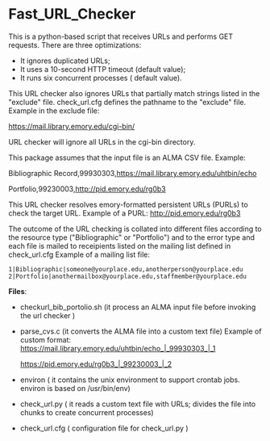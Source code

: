 # Fast_URL_Checker

This is a python-based script that receives URLs and performs GET requests.
There are three optimizations:
   - It ignores duplicated URLs;
   - It uses a 10-second HTTP timeout (default value);
   - It runs six concurrent processes ( default value).
 
 This URL checker also ignores URLs that partially match
 strings listed in the "exclude" file. check_url.cfg defines the pathname 
 to the "exclude" file. Example in the exclude file:
 
  https://mail.library.emory.edu/cgi-bin/
  
  URL checker will ignore all URLs in the cgi-bin directory.
  
 
 This package assumes that the input file is an ALMA CSV file.
  Example:
  
  Bibliographic Record,99930303,https://mail.library.emory.edu/uhtbin/echo 
  
  Portfolio,99230003,http://pid.emory.edu/rg0b3
  
  This URL checker resolves emory-formatted persistent URLs (PURLs) to check
  the target URL. Example of a PURL: http://pid.emory.edu/rg0b3 
  
  The outcome of the URL checking is collated into different files according to
  the resource type ("Bibliographic" or "Portfolio") and to the error type and each file
  is mailed to receipients listed on the mailing list defined in check_url.cfg 
  Example of a mailing list file:
  
    1|Bibliographic|someone@yourplace.edu,anotherperson@yourplace.edu
    2|Portfolio|anothermailbox@yourplace.edu,staffmember@yourplace.edu
  
  
  **Files**:
  
  -  checkurl_bib_portolio.sh (it process an ALMA input file before invoking the url checker )
       
  -  parse_cvs.c (it converts the ALMA file into a custom text file)
       Example of custom format:
       https://mail.library.emory.edu/uhtbin/echo_|_99930303_|_1
       
       https://pid.emory.edu/rg0b3_|_99230003_|_2 
  -  environ ( it contains the unix environment to support crontab jobs. environ is based on /usr/bin/env)
  
   
  -  check_url.py ( it reads a custom text file with URLs; divides the file into
       chunks to create concurrent processes)
  
  -   check_url.cfg ( configuration file for check_url.py )
  
